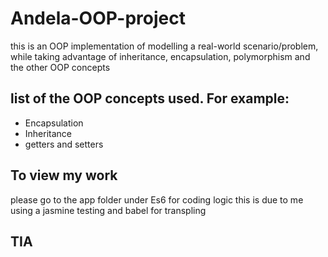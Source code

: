 # Andela-OOP-project
this is an OOP implementation of  modelling a real-world scenario/problem, while taking advantage of inheritance, encapsulation, polymorphism and the other OOP concepts
## list of the OOP concepts used. For example:
- Encapsulation
- Inheritance
- getters and setters

## To view my work 
please go to the app folder under Es6 for coding logic
this is due to me using a jasmine testing and babel for transpling 

## TIA
